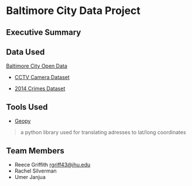 # Baltimore City Data Project

## Executive Summary

## Data Used
[Baltimore City Open Data](https://data.baltimorecity.gov/)

- [CCTV Camera Dataset](https://data.baltimorecity.gov/Public-Safety/CCTV-Cameras/y3f4-umna)

- [2014 Crimes Dataset](https://data.baltimorecity.gov/Crime/Violent-Crime-2014-YTD-Heat-Map/59fg-ary5)

## Tools Used
- [Geopy](https://geopy.readthedocs.io/en/stable/)
> a python library used for translating adresses to lat/long coordinates

## Team Members
- Reece Griffith rgriff43@jhu.edu
- Rachel Silverman
- Umer Janjua

